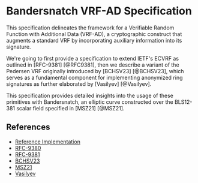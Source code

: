# Bandersnatch VRF-AD Specification

This specification delineates the framework for a Verifiable Random Function with
Additional Data (VRF-AD), a cryptographic construct that augments a standard VRF
by incorporating auxiliary information into its signature.

We're going to first provide a specification to extend IETF's ECVRF as outlined
in [RFC-9381] [@RFC9381], then we describe a variant of the Pedersen VRF
originally introduced by [BCHSV23] [@BCHSV23], which serves as a fundamental
component for implementing anonymized ring signatures as further elaborated by
[Vasilyev] [@Vasilyev].

This specification provides detailed insights into the usage of these primitives
with Bandersnatch, an elliptic curve constructed over the BLS12-381 scalar field
specified in [MSZ21] [@MSZ21].

## References

* [Reference Implementation](https://github.com/davxy/ark-ec-vrfs)
* [RFC-9380](https://datatracker.ietf.org/doc/rfc9380)
* [RFC-9381](https://datatracker.ietf.org/doc/rfc9381)
* [BCHSV23](https://eprint.iacr.org/2023/002)
* [MSZ21](https://eprint.iacr.org/2021/1152)
* [Vasilyev](https://hackmd.io/ulW5nFFpTwClHsD0kusJAA)
